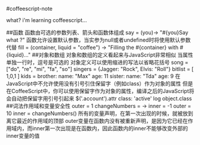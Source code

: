 #coffeescript-note

what? i'm learning coffeescript...

##函数
函数由可选的参数列表、箭头和函数体组成
    say = (you)-> "#{you}Say what ?"
函数允许设置默认参数，当实参为null或者undefined时将使用默认参数代替
    fill = (container, liquid = "coffee") ->
      "Filling the #{container} with #{liquid}..."
##对象和数组
对象和数组的定义看起来与JavaScript非常相似
当属性单独一行时，逗号是可选的
对象定义可以使用缩进的写法以省略花括号
    song = ["do", "re", "mi", "fa", "so"]
    singers = {Jagger: "Rock", Elvis: "Roll"}
    bitlist = [
      1,0,1
    ]
    kids = 
      brother:
        name: "Max"
        age: 11
      sister: 
        name: "Tda"
        age: 9
在JavaScript中不允许使用没有引号引住保留字（例如class）作为对象的属性
但是在CoffeeScript中，你可以使用保留字作为对象的属性，编译之后的JavaScript将会自动把保留字用引号引起来
    $('.account').attr class: 'active'
    log object.class
##词法作用域和变量安全性
    outer = 1
    changeNumbers = ->
      inner = -1
      outer = 10
    inner = changeNumbers()
所有的变量声明，在第一次出现的时候，就被放到离它最近的作用域的顶部
outer变量在函数内没有被重新声明，是因为它已经在作用域内，而inner第一次出现是在函数内，因此函数内的inner不能够改变外部的inner变量的值